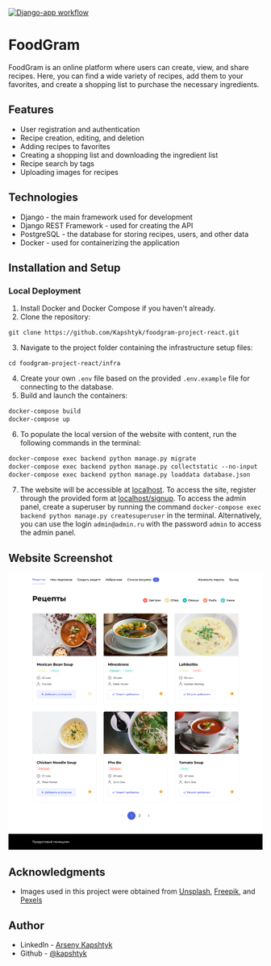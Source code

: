 [![Django-app workflow](https://github.com/Kapshtak/foodgram-project-react/actions/workflows/foodgram-workflow.yml/badge.svg?branch=master)](https://github.com/Kapshtak/foodgram-project-react/actions/workflows/foodgram-workflow.yml)
# FoodGram

FoodGram is an online platform where users can create, view, and share recipes. Here, you can find a wide variety of recipes, add them to your favorites, and create a shopping list to purchase the necessary ingredients.

## Features

- User registration and authentication
- Recipe creation, editing, and deletion
- Adding recipes to favorites
- Creating a shopping list and downloading the ingredient list
- Recipe search by tags
- Uploading images for recipes

## Technologies

- Django - the main framework used for development
- Django REST Framework - used for creating the API
- PostgreSQL - the database for storing recipes, users, and other data
- Docker - used for containerizing the application

## Installation and Setup

### Local Deployment

1. Install Docker and Docker Compose if you haven't already.
2. Clone the repository:
```
git clone https://github.com/Kapshtyk/foodgram-project-react.git
```
3. Navigate to the project folder containing the infrastructure setup files:
```
cd foodgram-project-react/infra
```
4. Create your own `.env` file based on the provided `.env.example` file for connecting to the database.
5. Build and launch the containers:
```
docker-compose build
docker-compose up
```
6. To populate the local version of the website with content, run the following commands in the terminal:
```
docker-compose exec backend python manage.py migrate
docker-compose exec backend python manage.py collectstatic --no-input
docker-compose exec backend python manage.py loaddata database.json
```
7. The website will be accessible at [localhost](localhost). To access the site, register through the provided form at [localhost/signup](localhost/signup). To access the admin panel, create a superuser by running the command `docker-compose exec backend python manage.py createsuperuser` in the terminal. Alternatively, you can use the login `admin@admin.ru` with the password `admin` to access the admin panel.
## Website Screenshot

![desktop](https://github.com/Kapshtak/foodgram-project-react/blob/master/screenshots/recipes.png?raw=true)

## Acknowledgments

- Images used in this project were obtained from [Unsplash](https://unsplash.com/), [Freepik](https://www.freepik.com/), and [Pexels](https://www.pexels.com)

## Author
- LinkedIn - [Arseny Kapshtyk](https://www.linkedin.com/in/kapshtyk/)
- Github - [@kapshtyk](https://github.com/Kapshtyk)
